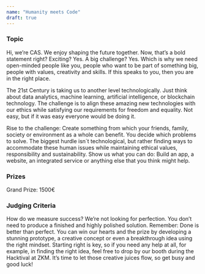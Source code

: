 ```yaml
---
name: "Humanity meets Code"
draft: true
---
```

### Topic

Hi, we’re CAS. We enjoy shaping the future together. Now, that’s a bold statement right? Exciting? Yes. A big challenge? Yes. Which is why we need open-minded people like you, people who want to be part of something big, people with values, creativity and skills. If this speaks to you, then you are in the right place. 

The 21st Century is taking us to another level technologically. Just think about data analytics, machine learning, artificial intelligence, or blockchain technology. The challenge is to align these amazing new technologies with our ethics while satisfying our requirements for freedom and equality. Not easy, but if it was easy everyone would be doing it.

Rise to the challenge: Create something from which your friends, family, society or environment as a whole can benefit. You decide which problems to solve. The biggest hurdle isn´t technological, but rather finding ways to accommodate these human issues while maintaining ethical values, responsibility and sustainability. Show us what you can do: Build an app, a website, an integrated service or anything else that you think might help.

### Prizes

Grand Prize: 1500€

### Judging Criteria

How do we measure success? We’re not looking for perfection. You don’t need to produce a finished and highly polished solution. Remember: Done is better than perfect. You can win our hearts and the prize by developing a stunning prototype, a creative concept or even a breakthrough idea using the right mindset. Starting right is key, so if you need any help at all, for example, in finding the right idea, feel free to drop by our booth during the Hacktival at ZKM. It’s time to let those creative juices flow, so get busy and good luck!
